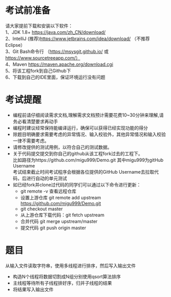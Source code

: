 
# 考试前准备
请大家提前下载和安装以下软件：<br/>
1、JDK 1.8+ https://java.com/zh_CN/download/<br/>
2、IntelliJ (推荐)https://www.jetbrains.com/idea/download/ （不推荐Eclipse）<br/>
3、Git Bash命令行 （https://msysgit.github.io/ 或 https://www.sourcetreeapp.com/）<br/>
4、Maven https://maven.apache.org/download.cgi<br/>
5、将该工程fork到自己Github下<br/>
6、下载到自己的IDE里面，保证环境运行没有问题<br/>

# 考试提醒
* 编程前请仔细阅读需求文档,理解需求文档预计需要花费10~30分钟来理解,请务必看清楚要求再动手
* 编程时建议经常保持能编译运行，确保可以获得已经实现功能的得分
* 除题目明确要求需要考虑的异常情况、输入校验外，其他异常情况和输入校验一律不需要考虑。
* 请修改提供的测试用例，以符合自己的测试数据。
* 关于代码提交提交到你自己的github从该工程fork过去的工程下。<br/>
  比如路径为https://github.com/migu999/Demo.git   其中migu999为gitHub Username<br/>
  考试结束截止时间考试程序会根据各位提供的GitHub Username去拉取代码，后进行自动的单元测试<br/>
* 如已经fork并clone过代码的同学们可以通过以下命令进行更新：
  + git remote -v 查看远程仓库
  + 设置上游仓库
      git remote add upstream https://github.com/migu999/Demo.git
  + git checkout master
  + 从上游仓库下载代码：git fetch upstream
  + 合并代码 git merge upstream/master
  + 提交代码 git push origin master
# 题目
从输入文件读取字符串，使用多线程进行排序，然后写入输出文件
* 构造N个线程将数据切割成N组分别使用qsort算法排序
* 主线程等待所有子线程排好序，归并子线程的结果
* 将结果写入输出文件
